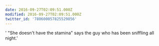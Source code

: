 ```yaml
---
date: 2016-09-27T02:09:51.000Z
modified: 2016-09-27T02:09:51.000Z
twitter_id: '780600057825529856'
---
```


  ' "She doesn't have the stamina" says the guy who has been sniffling all night.'
